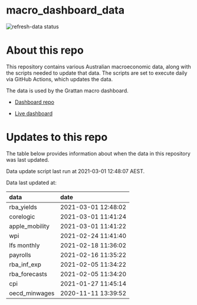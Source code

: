 
<!-- README.md is generated from README.Rmd. Please edit that file -->

# macro\_dashboard\_data

<!-- badges: start -->

![refresh-data
status](https://github.com/MattCowgill/macro_dashboard_data/workflows/refresh-data/badge.svg)

<!-- badges: end -->

# About this repo

This repository contains various Australian macroeconomic data, along
with the scripts needed to update that data. The scripts are set to
execute daily via GitHub Actions, which updates the data.

The data is used by the Grattan macro dashboard.

  - [Dashboard repo](https://github.com/grattan/macrodashboard)

  - [Live dashboard](https://mattcowgill.shinyapps.io/macrodashboard/)

# Updates to this repo

The table below provides information about when the data in this
repository was last updated.

Data update script last run at 2021-03-01 12:48:07 AEST.

Data last updated at:

| data            | date                |
| :-------------- | :------------------ |
| rba\_yields     | 2021-03-01 12:48:02 |
| corelogic       | 2021-03-01 11:41:24 |
| apple\_mobility | 2021-03-01 11:41:22 |
| wpi             | 2021-02-24 11:41:40 |
| lfs monthly     | 2021-02-18 11:36:02 |
| payrolls        | 2021-02-16 11:35:22 |
| rba\_inf\_exp   | 2021-02-05 11:34:22 |
| rba\_forecasts  | 2021-02-05 11:34:20 |
| cpi             | 2021-01-27 11:45:14 |
| oecd\_minwages  | 2020-11-11 13:39:52 |
